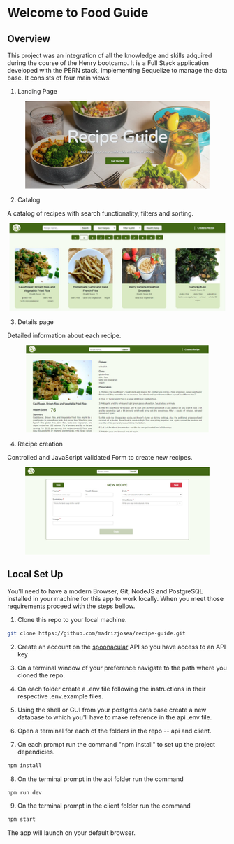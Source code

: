 # Welcome to Food Guide

## Overview

This project was an integration of all the knowledge and skills adquired during the course of the Henry bootcamp. It is a Full Stack application developed with the PERN stack, implementing Sequelize to manage the data base. It consists of four main views:

1. Landing Page

<p align="center">
  <img height="200" src="./images/landing.jpg" />
</p>

2. Catalog

A catalog of recipes with search functionality, filters and sorting.

<p align="center">
  <img height="200" src="./images/catalog.jpg" />
</p>

3. Details page

Detailed information about each recipe.

<p align="center">
  <img height="200" src="./images/details.jpg" />
</p>

4. Recipe creation

Controlled and JavaScript validated Form to create new recipes.

<p align="center">
  <img height="200" src="./images/create.jpg" />
</p>

## Local Set Up

You'll need to have a modern Browser, Git, NodeJS and PostgreSQL installed in your machine for this app to work locally. When you meet those requirements proceed with the steps bellow.

1. Clone this repo to your local machine.

```sh
git clone https://github.com/madrizjosea/recipe-guide.git
```

2. Create an account on the [spoonacular](https://spoonacular.com/food-api) API so you have access to an API key

3. On a terminal window of your preference navigate to the path where you cloned the repo.

4. On each folder create a .env file following the instructions in their respective .env.example files.

5. Using the shell or GUI from your postgres data base create a new database to which you'll have to make reference in the api .env file.

6. Open a terminal for each of the folders in the repo -- api and client.

7. On each prompt run the command "npm install" to set up the project dependicies.

```sh
npm install
```

8. On the terminal prompt in the api folder run the command

```sh
npm run dev
```

9. On the terminal prompt in the client folder run the command

```sh
npm start
```

The app will launch on your default browser.
